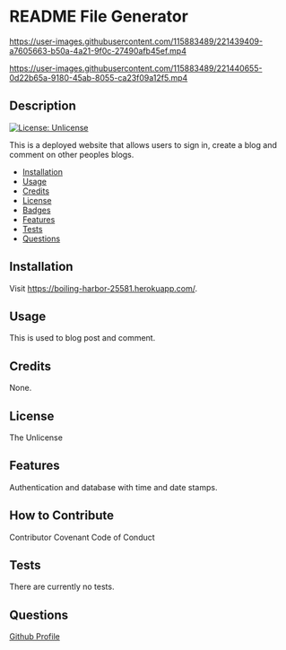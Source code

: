 # README File Generator


https://user-images.githubusercontent.com/115883489/221439409-a7605663-b50a-4a21-9f0c-27490afb45ef.mp4



https://user-images.githubusercontent.com/115883489/221440655-0d22b65a-9180-45ab-8055-ca23f09a12f5.mp4




## Description
[![License: Unlicense](https://img.shields.io/badge/license-Unlicense-blue.svg)](http://unlicense.org/)

This is a deployed website that allows users to sign in, create a blog and comment on other peoples blogs.

- [Installation](#installation)
- [Usage](#usage)
- [Credits](#credits)
- [License](#license)
- [Badges](#badges)
- [Features](#features)
- [Tests](#tests)
- [Questions](#questions)

## Installation
Visit https://boiling-harbor-25581.herokuapp.com/.

## Usage
This is used to blog post and comment.
## Credits
None.
## License
The Unlicense
## Features
Authentication and database with time and date stamps.
## How to Contribute

Contributor Covenant Code of Conduct
## Tests
There are currently no tests.

## Questions
[Github Profile](https://github.com/AlexWiederman)
